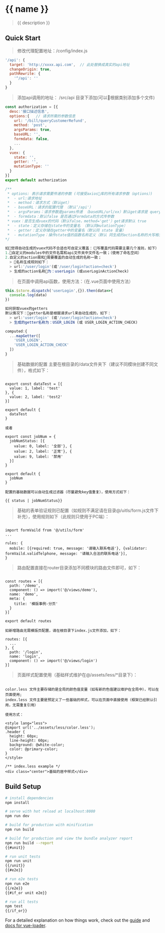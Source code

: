 # {{ name }}

> {{ description }}

## Quick Start

>修改代理配置地址：/config/index.js
```javascript
'/api': {
  target: 'http://xxxx.api.com',  // 此处替换成真实的api地址
  changeOrigin: true,
  pathRewrite: {
    '^/api': ''
  }
}
```

> 添加api调用的地址： /src/api 目录下添加(可以根据类别添加多个文件)
```javascript
const authorization = [{
  desc:'接口描述信息',
  options:{   // 请求所需的参数信息
    url: '/bill/queryCustomerRefund',
    method: 'post',
    argsParams: true,
    baseURL: '',
    formdata: false,
    ...
  },
  vuex: {
    state: '',
    getter: '',
    mutationType: ''
  }
}]
export default authorization

/**
 * options: 表示请求需要传递的参数 (可接受axios库的所有请求参数（options）)
 *  - url:请求地址
 *  - method：请求方式（默认get）
 *  - baseURL：请求的配置代理 （默认‘/api'）
 *  - argsParams：请求参数是params传递 （baseURL/url/xx）默认get请求是 query方式 （默认值 false）
 *  - formdata：默认false 是否通过Formdata的方式传参数
 * vuex：是否生成vuex的代码（默认false，method='get'）get请求默认 true
 *  - state：定义存储在state中的变量名 （默认同mutationType）
 *  - getter：定义存储在getter中的变量名（默认同 state 变量）
 *  - mutationType：操作state值的函数名称定义（默认 同生成的action名称的大写格式 譬如：INSCOVERAGES_LIST）
*/

如觉得自动生成的vuex代码不合适也可自定义覆盖：（写覆盖代码需要主要几个准则，如下）
1.自定义的modules中的文件名需和api文件夹中文件名一致；（使用了命名空间）
2.自定义的action需和需要覆盖的自动生成的名称一致；
  > 名称生成规则如下：
  > url:'/user/login'(或'/user/login?action=check')
  > 生成的action名称为：userLogin (或userLoginActionCheck)

```


>在页面中调用api函数，使用方法：（在.vue页面中使用方法）
```javascript
this.$store.dispatch('userLogin',{}).then(data=>{
  console.log(data)
})

如何获取vuex的getters
默认情况下：getter名称是根据请求url来自动生成的，如下：
  > url:'user/login' (或'/user/login?action=check')
  > 生成的getter名称为：USER_LOGIN (或 USER_LOGIN_ACTION_CHECK)

computed:{
  ...mapGetter([
    'USER_LOGIN',
    'USER_LOGIN_ACTION_CHECK'
  ])
}

```

>基础数据的配置 主要在根目录的/data文件夹下（建议不同模块创建不同文件），格式如下：

```

export const dataTest = [{
  value: 1, label: 'test'
}, {
  value: 2, label: 'test2'
}]

export default {
  dataTest
}

或者

export const jobNum = {
  jobNumStatus: [{
    value: 0, label: '全部'}, {
    value: 2, label: '正常'}, {
    value: 9, label: '禁用'
  }]
}

export default {
  jobNum
}

配置的基础数据可以自动生成过滤器（尽量避免key值重复），使用方式如下：

{{ status | jobNumStatus}}

```

>基础的表单验证规则已配置（如规则不满足请在目录@/uitls/form.js文件下补充），使用规则如下（此规则只使用于PC端）：

```

import formVaild from '@/utils/form'
...

rules: {
  mobile: [{required: true, message: '请输入联系电话'}, {validator: formVaild.validTelphone, message: '请输入合法的联系电话'}],
}

```

>路由配置直接在router目录添加不同模块的路由文件即可，如下：

```

const routes = [{
  path: '/demo',
  component: () => import('@/views/demo'),
  name: 'demo',
  meta: {
    title: '模版事例-分页'
  }
}]

export default routes

如新增路由无需模版页配置，请在根目录下index.js文件添加，如下：

routes: [{
  ...
}, {
  path: '/login',
  name: 'login',
  component: () => import('@/views/login')
}]

```

>页面样式配置使用（基础样式维护在@/assets/less/*目录下）：

```

color.less 文件主要存储的是全局的颜色值变量（如有新的色值建议维护在全局中），可以在页面使用;
index.less 文件主要是预定义了一些基础的样式，可以在页面中直接使用（框架已经默认引用，无需重复引用）

使用方式：

<style lang="less">
@import url('../assets/less/color.less');
.header {
  height: 60px;
  line-height: 60px;
  background: @white-color;
  color: @primary-color;
}  
</style>

/** index.less example */
<div class="center">基础的居中样式</div>

```


## Build Setup

``` bash
# install dependencies
npm install

# serve with hot reload at localhost:8080
npm run dev

# build for production with minification
npm run build

# build for production and view the bundle analyzer report
npm run build --report
{{#unit}}

# run unit tests
npm run unit
{{/unit}}
{{#e2e}}

# run e2e tests
npm run e2e
{{/e2e}}
{{#if_or unit e2e}}

# run all tests
npm test
{{/if_or}}
```

For a detailed explanation on how things work, check out the [guide](http://vuejs-templates.github.io/webpack/) and [docs for vue-loader](http://vuejs.github.io/vue-loader).

